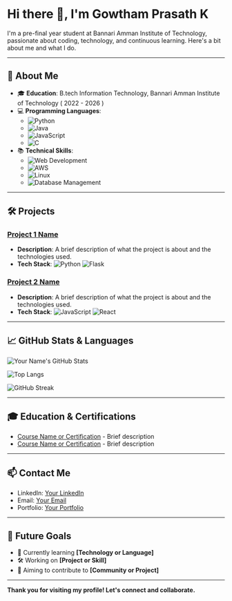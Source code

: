 # Hi there 👋, I'm Gowtham Prasath K

I'm a pre-final year student at Bannari Amman Institute of Technology, passionate about coding, technology, and continuous learning. Here's a bit about me and what I do.

---

## 🚀 About Me
- 🎓 **Education**: B.tech Information Technology, Bannari Amman Institute of Technology ( 2022 - 2026 )
- 💻 **Programming Languages**: 
  - ![Python](https://img.shields.io/badge/-Python-3776AB?style=for-the-badge&logo=python&logoColor=white)
  - ![Java](https://img.shields.io/badge/-Java-007396?style=for-the-badge&logo=java&logoColor=white)
  - ![JavaScript](https://img.shields.io/badge/-JavaScript-F7DF1E?style=for-the-badge&logo=javascript&logoColor=black)
  - ![C](https://img.shields.io/badge/-C-A8B9CC?style=for-the-badge&logo=c&logoColor=white)
- 📚 **Technical Skills**: 
  - ![Web Development](https://img.shields.io/badge/-Web%20Development-4DB33D?style=for-the-badge&logo=html5&logoColor=white)
  - ![AWS](https://img.shields.io/badge/-AWS-232F3E?style=for-the-badge&logo=amazon-aws&logoColor=white)
  - ![Linux](https://img.shields.io/badge/-Linux-FCC624?style=for-the-badge&logo=linux&logoColor=black)
  - ![Database Management](https://img.shields.io/badge/-Database%20Management-4DB33D?style=for-the-badge&logo=database&logoColor=white)

---

## 🛠️ Projects

### [Project 1 Name](https://github.com/your-username/project-1)
- **Description**: A brief description of what the project is about and the technologies used.
- **Tech Stack**: ![Python](https://img.shields.io/badge/-Python-3776AB?style=flat&logo=python&logoColor=white) ![Flask](https://img.shields.io/badge/-Flask-000000?style=flat&logo=flask&logoColor=white)

### [Project 2 Name](https://github.com/your-username/project-2)
- **Description**: A brief description of what the project is about and the technologies used.
- **Tech Stack**: ![JavaScript](https://img.shields.io/badge/-JavaScript-F7DF1E?style=flat&logo=javascript&logoColor=black) ![React](https://img.shields.io/badge/-React-61DAFB?style=flat&logo=react&logoColor=black)

---

## 📈 GitHub Stats & Languages

![Your Name's GitHub Stats](https://github-readme-stats.vercel.app/api?username=your-username&show_icons=true&theme=radical)

![Top Langs](https://github-readme-stats.vercel.app/api/top-langs/?username=your-username&layout=compact&theme=radical)

![GitHub Streak](https://github-readme-streak-stats.herokuapp.com/?user=your-username&theme=radical)

---

## 🎓 Education & Certifications
- [Course Name or Certification](https://www.example.com) - Brief description
- [Course Name or Certification](https://www.example.com) - Brief description

---

## 📫 Contact Me
- LinkedIn: [Your LinkedIn](https://www.linkedin.com/in/your-profile)
- Email: [Your Email](mailto:your.email@example.com)
- Portfolio: [Your Portfolio](https://your-portfolio.com)

---

## 🎯 Future Goals
- 🌱 Currently learning **[Technology or Language]**
- 🛠️ Working on **[Project or Skill]**
- 🚀 Aiming to contribute to **[Community or Project]**

---

**Thank you for visiting my profile! Let's connect and collaborate.**
